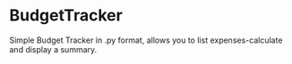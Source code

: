 # BudgetTracker
 Simple Budget Tracker in .py format, allows you to list expenses-calculate and display a summary. 
